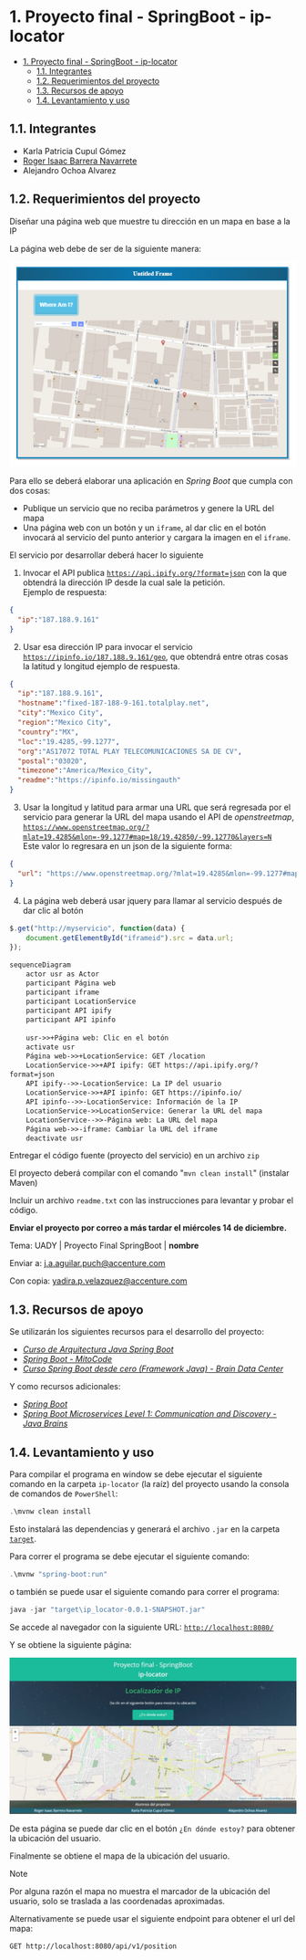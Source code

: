 <!-- markdownlint-disable-file MD029 -->

# 1. Proyecto final - SpringBoot - ip-locator

- [1. Proyecto final - SpringBoot - ip-locator](#1-proyecto-final---springboot---ip-locator)
  - [1.1. Integrantes](#11-integrantes)
  - [1.2. Requerimientos del proyecto](#12-requerimientos-del-proyecto)
  - [1.3. Recursos de apoyo](#13-recursos-de-apoyo)
  - [1.4. Levantamiento y uso](#14-levantamiento-y-uso)

## 1.1. Integrantes

- Karla Patricia Cupul Gómez
- [Roger Isaac Barrera Navarrete][url:LI-Barrera]
- Alejandro Ochoa Alvarez

## 1.2. Requerimientos del proyecto

Diseñar una página web que muestre tu dirección en un mapa en base a la IP

La página web debe de ser de la siguiente manera:

![Captura de ejemplo del resultado de la aplicación][img:appExample]

Para ello se deberá elaborar una aplicación en *Spring Boot* que cumpla con dos cosas:

- Publique un servicio que no reciba parámetros y genere la URL del mapa
- Una página web con un botón y un ``iframe``, al dar clic en el botón invocará al servicio del punto anterior y cargara la imagen en el ``iframe``.

El servicio por desarrollar deberá hacer lo siguiente

1. Invocar el API publica [`https://api.ipify.org/?format=json`][url:APIipify] con la que obtendrá la dirección IP desde la cual sale la petición.\
Ejemplo de respuesta:

```json
{
  "ip":"187.188.9.161"
}
```

2. Usar esa dirección IP para invocar el servicio [`https://ipinfo.io/187.188.9.161/geo`][url:API-ipinfo], que obtendrá entre otras cosas la latitud y longitud ejemplo de respuesta.

```json
{
  "ip":"187.188.9.161",
  "hostname":"fixed-187-188-9-161.totalplay.net",
  "city":"Mexico City",
  "region":"Mexico City",
  "country":"MX",
  "loc":"19.4285,-99.1277",
  "org":"AS17072 TOTAL PLAY TELECOMUNICACIONES SA DE CV",
  "postal":"03020",
  "timezone":"America/Mexico_City",
  "readme":"https://ipinfo.io/missingauth"
}
```

3. Usar la longitud y latitud para armar una URL que será regresada por el servicio para generar la URL del mapa usando el API de *openstreetmap*, [`https://www.openstreetmap.org/?mlat=19.4285&mlon=-99.1277#map=18/19.42850/-99.12770&layers=N`][url:openStreetMap]\
Este valor lo regresara en un json de la siguiente forma:

```json
{
  "url": "https://www.openstreetmap.org/?mlat=19.4285&mlon=-99.1277#map=18/19.42850/-99.12770&layers=N"
}
```

4. La página web deberá usar jquery para llamar al servicio después de dar clic al botón

```javascript
$.get("http://myservicio", function(data) {
    document.getElementById("iframeid").src = data.url;
});
```

```mermaid
sequenceDiagram
    actor usr as Actor
    participant Página web
    participant iframe
    participant LocationService
    participant API ipify
    participant API ipinfo

    usr->>+Página web: Clic en el botón
    activate usr
    Página web->>+LocationService: GET /location
    LocationService->>+API ipify: GET https://api.ipify.org/?format=json
    API ipify-->>-LocationService: La IP del usuario
    LocationService->>+API ipinfo: GET https://ipinfo.io/
    API ipinfo-->>-LocationService: Información de la IP
    LocationService->>LocationService: Generar la URL del mapa
    LocationService-->>-Página web: La URL del mapa
    Página web->>-iframe: Cambiar la URL del iframe
    deactivate usr
```

Entregar el código fuente (proyecto del servicio) en un archivo ``zip``

El proyecto deberá compilar con el comando "``mvn clean install``" (instalar Maven)

Incluir un archivo ``readme.txt`` con las instrucciones para levantar y probar el código.

**Enviar el proyecto por correo a más tardar el miércoles 14 de diciembre.**

Tema: UADY | Proyecto Final SpringBoot | **nombre**

Enviar a: [j.a.aguilar.puch@accenture.com][mail:Aguilar]

Con copia: [yadira.p.velazquez@accenture.com][mail:Yadira]

## 1.3. Recursos de apoyo

Se utilizarán los siguientes recursos para el desarrollo del proyecto:

- [*Curso de Arquitectura Java Spring Boot*][url:arquitecturajava]
- [*Spring Boot - MitoCode*][url:MitoCode]
- [*Curso Spring Boot desde cero (Framework Java) - Brain Data Center*][url:BrainDataCenter]

Y como recursos adicionales:

- [*Spring Boot*][url:springio]
- [*Spring Boot Microservices Level 1: Communication and Discovery - Java Brains*][url:javaBrains]

## 1.4. Levantamiento y uso

Para compilar el programa en window se debe ejecutar el siguiente comando en la carpeta ``ip-locator`` (la raíz) del proyecto usando la consola de comandos de ``PowerShell``:

```powershell
.\mvnw clean install
```

Esto instalará las dependencias y generará el archivo ``.jar`` en la carpeta [``target``](target).

Para correr el programa se debe ejecutar el siguiente comando:

```powershell
.\mvnw "spring-boot:run"
```

o también se puede usar el siguiente comando para correr el programa:

```powershell
java -jar "target\ip_locator-0.0.1-SNAPSHOT.jar"
```

Se accede al navegador con la siguiente URL: [`http://localhost:8080/`][url:localHost]

Y se obtiene la siguiente página:

![Página de inicio][img:capturaApp]

De esta página se puede dar clic en el botón ``¿En dónde estoy?`` para obtener la ubicación del usuario.

Finalmente se obtiene el mapa de la ubicación del usuario.
> [!NOTE]
> Por alguna razón el mapa no muestra el marcador de la ubicación del usuario, solo se traslada a las coordenadas aproximadas.

Alternativamente se puede usar el siguiente endpoint para obtener el url del mapa:

```http
GET http://localhost:8080/api/v1/position
```

[img:appExample]: img/example.png
[img:capturaApp]: img/captura_app.jpeg
[mail:Aguilar]: mailto:j.a.aguilar.puch@accenture.com
[mail:Yadira]: mailto:yadira.p.velazquez@accenture.com
[url:API-ipinfo]: https://ipinfo.io/187.188.9.161/geo
[url:APIipify]: https://api.ipify.org/?format=json
[url:arquitecturajava]: https://cursos.arquitecturajava.com/p/spring-boot1
[url:BrainDataCenter]: https://youtube.com/playlist?list=PLCIjncxyvEHbSAhlMhSrMROJtg1s_tlG8
[url:javaBrains]: https://youtube.com/playlist?list=PLqq-6Pq4lTTZSKAFG6aCDVDP86Qx4lNas
[url:LI-Barrera]: https://www.linkedin.com/in/ribn/
[url:localHost]: http://localhost:8080/
[url:MitoCode]: https://youtube.com/playlist?list=PLvimn1Ins-40wR4PC-YtTQ5TKt3vRrVwl
[url:openStreetMap]: https://www.openstreetmap.org/?mlat=19.4285&mlon=-99.1277#map=18/19.42850/-99.12770&layers=N
[url:springio]: https://spring.io/projects/spring-boot
